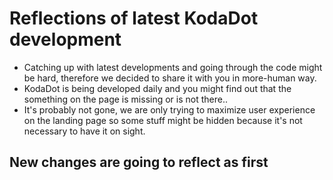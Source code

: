 # Reflections of latest KodaDot development

- Catching up with latest developments and going through the code might be hard, therefore we decided to share it with you in more-human way.
- KodaDot is being developed daily and you might find out that the something on the page is missing or is not there..
- It's probably not gone, we are only trying to maximize user experience on the landing page so some stuff might be hidden because it's not necessary to have it on sight.

## New changes are going to reflect as first